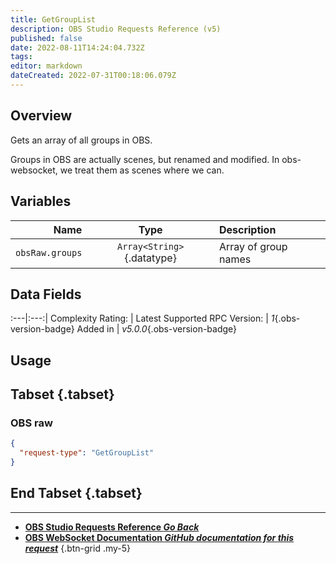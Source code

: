 ```yaml
---
title: GetGroupList
description: OBS Studio Requests Reference (v5)
published: false
date: 2022-08-11T14:24:04.732Z
tags: 
editor: markdown
dateCreated: 2022-07-31T00:18:06.079Z
---
```


## Overview
Gets an array of all groups in OBS.

Groups in OBS are actually scenes, but renamed and modified. In obs-websocket, we treat them as scenes where we can.

## Variables
Name | Type | Description | 
----:|:---------:|:------------|
`obsRaw.groups` | `Array<String>`{.datatype} | Array of group names

## Data Fields
:---|:---:|
Complexity Rating: | <span class="stars stars--2"></span>
Latest Supported RPC Version: | *1*{.obs-version-badge}
Added in | *v5.0.0*{.obs-version-badge}

## Usage
## Tabset {.tabset}
### OBS raw
```json
{
  "request-type": "GetGroupList"
}
```
## End Tabset {.tabset}

---

- [<i class="mdi mdi-chevron-left"></i>**OBS Studio Requests Reference *Go Back***](/en/Broadcasters/OBS/Requests)
- [<i class="mdi mdi-github"></i> **OBS WebSocket Documentation *GitHub documentation for this request***](https://github.com/obsproject/obs-websocket/blob/master/docs/generated/protocol.md#getgrouplist)
{.btn-grid .my-5}